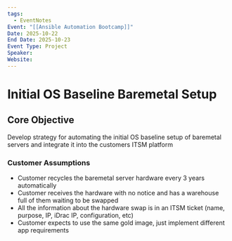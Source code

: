 ```yaml
---
tags:
  - EventNotes
Event: "[[Ansible Automation Bootcamp]]"
Date: 2025-10-22
End Date: 2025-10-23
Event Type: Project
Speaker:
Website:
---
```

# Initial OS Baseline Baremetal Setup
## Core Objective
Develop strategy for automating the initial OS baseline
setup of baremetal servers and integrate it into the
customers ITSM platform
### Customer Assumptions
- Customer recycles the baremetal server
hardware every 3 years automatically
- Customer receives the hardware with no notice
and has a warehouse full of them waiting to be
swapped
- All the information about the hardware swap is in
an ITSM ticket (name, purpose, IP, iDrac IP,
configuration, etc)
- Customer expects to use the same gold image,
just implement different app requirements

